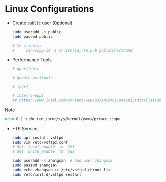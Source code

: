 # Linux Configurations

- Create `public` user (Optional)
    ```bash
    sudo useradd -m public
    sudo passwd public

    # In clients:
    #     ssh-copy-id -i ~/.ssh/id_rsa.pub public@hostname
    ```

- Performance Tools
    ```bash
    # gperftools

    # google-perftools

    # iperf

    # intel-oneapi
    ## https://www.intel.com/content/www/us/en/docs/oneapi/installation-guide-linux/2023-2/overview.html

    ```

> [!NOTE]
> ```bash
> echo 0 | sudo tee /proc/sys/kernel/yama/ptrace_scope
> ```

- FTP Service
    ```bash
    sudo apt install vsftpd
    sudo vim /etc/vsftpd.conf
    # Set `local_enable` to `YES`
    # Set `write_enable` to `YES`
    
    sudo useradd -m zhangsan  # Add user zhangsan
    sudo passwd zhangsan
    sudo echo zhangsan >> /etc/vsftpd.chroot_list
    sudo /etc/init.d/vsftpd restart
    ```